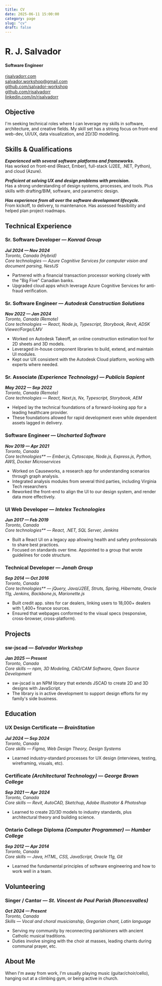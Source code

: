 ```yaml
---
title: CV
date: 2025-06-11 15:00:00
category: page
slug: "cv"
draft: false
---
```


# R. J. Salvador

#### Software Engineer

[rjsalvadorr.com](https://rjsalvadorr.com)  
[salvador.workshop@gmail.com](mailto:salvador.workshop@gmail.com)  
[github.com/salvador-workshop](https://github.com/salvador-workshop)  
[github.com/rjsalvadorr](https://github.com/rjsalvadorr)  
[linkedin.com/in/rjsalvadorr](https://www.linkedin.com/in/rjsalvadorr)

## Objective

I'm seeking technical roles where I can leverage my skills in software, architecture, and creative fields. My skill set has a strong focus on front-end web-dev, UI/UX, data visualization, and 2D/3D modelling.

## Skills & Qualifications

_**Experienced with several software platforms and frameworks.**_  
Has worked on front-end (React, Ember), full-stack (J2EE, .NET, Python), and cloud (Azure).

_**Proficient at solving UX and design problems with precision.**_  
Has a strong understanding of design systems, processes, and tools. Plus skills with drafting/BIM, software, and parametric design.

_**Has experience from all over the software development lifecycle.**_  
From kickoff, to delivery, to maintenance. Has assessed feasibility and helped plan project roadmaps.      

## Technical Experience

### Sr. Software Developer — _Konrad Group_

_**Jul 2024 — Nov 2024**  
Toronto, Canada (Hybrid)  
Core technologies — Azure Cognitive Services for computer vision and document parsing, NestJS_

- Partnered with a financial transaction processor working closely with the "Big Five" Canadian banks.
- Upgraded cloud apps which leverage Azure Cognitive Services for anti-fraud verification.

### Sr. Software Engineer — _Autodesk Construction Solutions_

_**Nov 2022 — Jan 2024**  
Toronto, Canada (Remote)  
Core technologies — React, Node.js, Typescript, Storybook, Revit, ADSK Viewer/Forge/LMV_

- Worked on Autodesk Takeoff, an online construction estimation tool for 2D sheets and 3D models.
- Leveraged in-house component libraries to build, extend, and maintain UI modules.
- Kept our UX consistent with the Autodesk Cloud platform, working with experts where needed.

### Sr. Associate _(Experience Technology)_ — _Publicis Sapient_

_**May 2022 — Sep 2022**  
Toronto, Canada (Remote)  
Core technologies — React, Next.js, Nx, Typescript, Storybook, AEM_

- Helped lay the technical foundations of a forward-looking app for a leading healthcare provider.
- These foundations allowed for rapid development even while dependent assets lagged in delivery.

### Software Engineer — _Uncharted Software_

_**Nov 2019 — Apr 2021**  
Toronto, Canada  
Core technologies** — Ember.js, Cytoscape, Node.js, Express.js, Python, AWS, Docker Microservices_      

- Worked on Causeworks, a research app for understanding scenarios through graph analysis.
- Integrated analysis modules from several third parties, including Virginia Tech researchers
- Reworked the front-end to align the UI to our design system, and render data more effectively.

### UI Web Developer — _Intelex Technologies_

_**Jun 2017 — Feb 2019**  
Toronto, Canada  
Core technologies** — React, .NET, SQL Server, Jenkins_      

- Built a React UI on a legacy app allowing health and safety professionals to share best practices.
- Focused on standards over time. Appointed to a group that wrote guidelines for code structure.

### Technical Developer — _Jonah Group_

_**Sep 2014 — Oct 2016**  
Toronto, Canada  
Core technologies** — jQuery, Java/J2EE, Struts, Spring, Hibernate, Oracle 11g, Jenkins, Backbone.js, Marionette.js_      

- Built credit app. sites for car dealers, linking users to 18,000+ dealers with 1,400+ finance sources.
- Ensured that webpages conformed to the visual specs (responsive, cross-browser, cross-platform).

## Projects

### sw-jscad — _Salvador Workshop_

_**Jan 2025 — Present**  
Toronto, Canada  
Core skills — npm, 3D Modeling, CAD/CAM Software, Open Source Development_      

- sw-jscad is an NPM library that extends JSCAD to create 2D and 3D designs with JavaScript.
- The library is in active development to support design efforts for my family's side business.

## Education

### UX Design Certificate — _BrainStation_

_**Jul 2024 — Sep 2024**  
Toronto, Canada  
Core skills — Figma, Web Design Theory, Design Systems_      

- Learned industry-standard processes for UX design (interviews, testing, wireframing, visuals, etc).

### Certificate _(Architectural Technology)_ — _George Brown College_

_**Sep 2021 — Apr 2024**  
Toronto, Canada  
Core skills — Revit, AutoCAD, Sketchup, Adobe Illustrator & Photoshop_      

- Learned to create 2D/3D models to industry standards, plus architectural theory and building science.

### Ontario College Diploma _(Computer Programmer)_ — _Humber College_

_**Sep 2012 — Apr 2014**  
Toronto, Canada  
Core skills — Java, HTML, CSS, JavaScript, Oracle 11g, Git_      

- Learned the fundamental principles of software engineering and how to work well in a team.

## Volunteering

### Singer / Cantor — _St. Vincent de Paul Parish (Roncesvalles)_

_**Oct 2024 — Present**  
Toronto, Canada  
Skills — Vocal and choral musicianship, Gregorian chant, Latin language_      

- Serving my community by reconnecting parishioners with ancient Catholic musical traditions.
- Duties involve singing with the choir at masses, leading chants during communal prayer, etc.

## About Me

When I'm away from work, I'm usually playing music (guitar/choir/cello), hanging out at a climbing gym, or being active in church.
